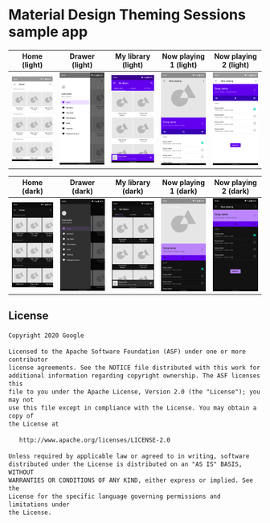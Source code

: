 # Material Design Theming Sessions sample app

| Home (light) | Drawer (light) | My library (light) | Now playing 1 (light) | Now playing 2 (light) |
| ------ | ----- | ------ | ----- | ----- |
| ![Home (light)](/art/screenshot_1_light.png) | ![Drawer (light)](/art/screenshot_2_light.png) | ![My library (light)](/art/screenshot_3_light.png) | ![Now playing 1 (light)](/art/screenshot_4_light.png) | ![Now playing 2 (light)](/art/screenshot_5_light.png) |

| Home (dark) | Drawer (dark) | My library (dark) | Now playing 1 (dark) | Now playing 2 (dark) |
| ------ | ----- | ------ | ----- | ----- |
| ![Home (dark)](/art/screenshot_1_dark.png) | ![Drawer (dark)](/art/screenshot_2_dark.png) | ![My library (dark)](/art/screenshot_3_dark.png) | ![Now playing 1 (dark)](/art/screenshot_4_dark.png) | ![Now playing 2 (dark)](/art/screenshot_5_dark.png) |

## License

```
Copyright 2020 Google

Licensed to the Apache Software Foundation (ASF) under one or more contributor
license agreements. See the NOTICE file distributed with this work for
additional information regarding copyright ownership. The ASF licenses this
file to you under the Apache License, Version 2.0 (the "License"); you may not
use this file except in compliance with the License. You may obtain a copy of
the License at

   http://www.apache.org/licenses/LICENSE-2.0

Unless required by applicable law or agreed to in writing, software
distributed under the License is distributed on an "AS IS" BASIS, WITHOUT
WARRANTIES OR CONDITIONS OF ANY KIND, either express or implied. See the
License for the specific language governing permissions and limitations under
the License.
```
